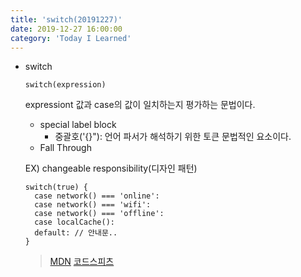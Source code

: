 ```yaml
---
title: 'switch(20191227)'
date: 2019-12-27 16:00:00
category: 'Today I Learned'
---
```




- switch

  `switch(expression)`

  expressiont 값과 case의 값이 일치하는지 평가하는 문법이다.

  - special label block
    - 중괄호('{}"): 언어 파서가 해석하기 위한 토큰 문법적인 요소이다.
  - Fall Through

  EX) changeable responsibility(디자인 패턴)

  ```tsx
  switch(true) {
  	case network() === 'online':
  	case network() === 'wifi':
  	case network() === 'offline':
  	case localCache():
  	default: // 안내문..
  }
  ```

  > [MDN](https://developer.mozilla.org/ko/docs/Web/JavaScript/Reference/Statements/switch) [코드스피츠](https://youtu.be/FP9LBhPD4eo?list=PLBNdLLaRx_rIF3jAbhliedtfixePs5g2q&t=2136)

